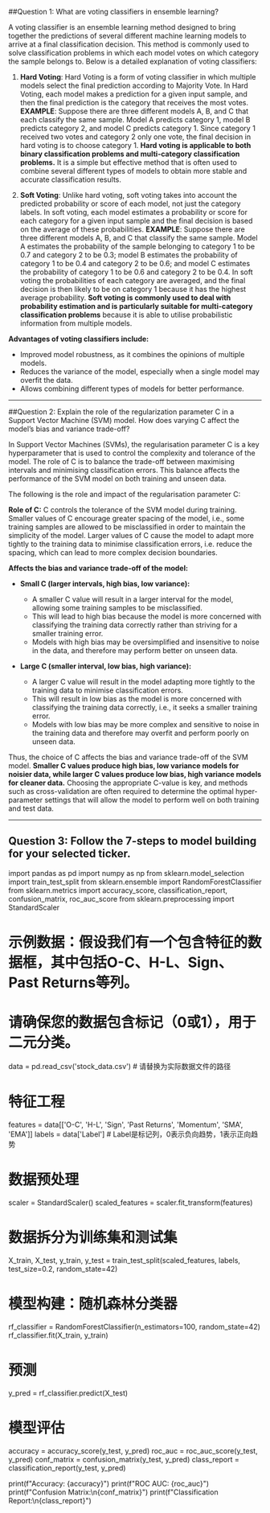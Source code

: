 ##Question 1: What are voting classifiers in ensemble learning?

A voting classifier is an ensemble learning method designed to bring together the predictions of several different machine learning models to arrive at a final classification decision. This method is commonly used to solve classification problems in which each model votes on which category the sample belongs to. Below is a detailed explanation of voting classifiers:

1. __Hard Voting__:
Hard Voting is a form of voting classifier in which multiple models select the final prediction according to Majority Vote. In Hard Voting, each model makes a prediction for a given input sample, and then the final prediction is the category that receives the most votes.
__EXAMPLE__: Suppose there are three different models A, B, and C that each classify the same sample. Model A predicts category 1, model B predicts category 2, and model C predicts category 1. Since category 1 received two votes and category 2 only one vote, the final decision in hard voting is to choose category 1.
__Hard voting is applicable to both binary classification problems and multi-category classification problems.__ It is a simple but effective method that is often used to combine several different types of models to obtain more stable and accurate classification results.

2. __Soft Voting__:
Unlike hard voting, soft voting takes into account the predicted probability or score of each model, not just the category labels. In soft voting, each model estimates a probability or score for each category for a given input sample and the final decision is based on the average of these probabilities.
__EXAMPLE__: Suppose there are three different models A, B, and C that classify the same sample. Model A estimates the probability of the sample belonging to category 1 to be 0.7 and category 2 to be 0.3; model B estimates the probability of category 1 to be 0.4 and category 2 to be 0.6; and model C estimates the probability of category 1 to be 0.6 and category 2 to be 0.4. In soft voting the probabilities of each category are averaged, and the final decision is then likely to be on category 1 because it has the highest average probability.
__Soft voting is commonly used to deal with probability estimation and is particularly suitable for multi-category classification problems__ because it is able to utilise probabilistic information from multiple models.

__Advantages of voting classifiers include:__
- Improved model robustness, as it combines the opinions of multiple models.
- Reduces the variance of the model, especially when a single model may overfit the data.
- Allows combining different types of models for better performance.

---

##Question 2: Explain the role of the regularization parameter C in a Support Vector Machine (SVM) model. How does varying C affect the model’s bias and variance trade-off?

In Support Vector Machines (SVMs), the regularisation parameter C is a key hyperparameter that is used to control the complexity and tolerance of the model. The role of C is to balance the trade-off between maximising intervals and minimising classification errors. This balance affects the performance of the SVM model on both training and unseen data.

The following is the role and impact of the regularisation parameter C:

__Role of C:__
C controls the tolerance of the SVM model during training. Smaller values of C encourage greater spacing of the model, i.e., some training samples are allowed to be misclassified in order to maintain the simplicity of the model.
Larger values of C cause the model to adapt more tightly to the training data to minimise classification errors, i.e. reduce the spacing, which can lead to more complex decision boundaries.

__Affects the bias and variance trade-off of the model:__

- __Small C (larger intervals, high bias, low variance):__
    - A smaller C value will result in a larger interval for the model, allowing some training samples to be misclassified.
    - This will lead to high bias because the model is more concerned with classifying the training data correctly rather than striving for a smaller training error.
    - Models with high bias may be oversimplified and insensitive to noise in the data, and therefore may perform better on unseen data.

- __Large C (smaller interval, low bias, high variance):__
    - A larger C value will result in the model adapting more tightly to the training data to minimise classification errors.
    - This will result in low bias as the model is more concerned with classifying the training data correctly, i.e., it seeks a smaller training error.
    - Models with low bias may be more complex and sensitive to noise in the training data and therefore may overfit and perform poorly on unseen data.

Thus, the choice of C affects the bias and variance trade-off of the SVM model. __Smaller C values produce high bias, low variance models for noisier data, while larger C values produce low bias, high variance models for cleaner data.__ Choosing the appropriate C-value is key, and methods such as cross-validation are often required to determine the optimal hyper-parameter settings that will allow the model to perform well on both training and test data.

---

## Question 3: Follow the 7-steps to model building for your selected ticker.



import pandas as pd
import numpy as np
from sklearn.model_selection import train_test_split
from sklearn.ensemble import RandomForestClassifier
from sklearn.metrics import accuracy_score, classification_report, confusion_matrix, roc_auc_score
from sklearn.preprocessing import StandardScaler

# 示例数据：假设我们有一个包含特征的数据框，其中包括O-C、H-L、Sign、Past Returns等列。
# 请确保您的数据包含标记（0或1），用于二元分类。
data = pd.read_csv('stock_data.csv')  # 请替换为实际数据文件的路径

# 特征工程
features = data[['O-C', 'H-L', 'Sign', 'Past Returns', 'Momentum', 'SMA', 'EMA']]
labels = data['Label']  # Label是标记列，0表示负向趋势，1表示正向趋势

# 数据预处理
scaler = StandardScaler()
scaled_features = scaler.fit_transform(features)

# 数据拆分为训练集和测试集
X_train, X_test, y_train, y_test = train_test_split(scaled_features, labels, test_size=0.2, random_state=42)

# 模型构建：随机森林分类器
rf_classifier = RandomForestClassifier(n_estimators=100, random_state=42)
rf_classifier.fit(X_train, y_train)

# 预测
y_pred = rf_classifier.predict(X_test)

# 模型评估
accuracy = accuracy_score(y_test, y_pred)
roc_auc = roc_auc_score(y_test, y_pred)
conf_matrix = confusion_matrix(y_test, y_pred)
class_report = classification_report(y_test, y_pred)

print(f"Accuracy: {accuracy}")
print(f"ROC AUC: {roc_auc}")
print(f"Confusion Matrix:\n{conf_matrix}")
print(f"Classification Report:\n{class_report}")
